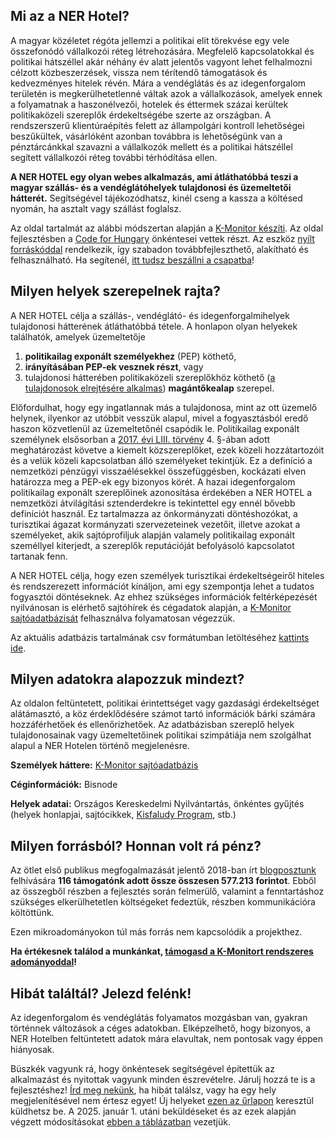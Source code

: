 <section>

# Mi az a NER Hotel?

A magyar közéletet régóta jellemzi a politikai elit törekvése egy vele összefonódó vállalkozói réteg létrehozására. Megfelelő kapcsolatokkal és politikai hátszéllel akár néhány év alatt
jelentős vagyont lehet felhalmozni célzott közbeszerzések, vissza nem térítendő támogatások és kedvezményes hitelek révén. Mára a vendéglátás és az idegenforgalom területén is
megkerülhetetlenné váltak azok a vállalkozások, amelyek ennek a folyamatnak a haszonélvezői, hotelek és éttermek százai kerültek politikaközeli szereplők érdekeltségébe szerte az
országban. A rendszerszerű klientúraépítés felett az állampolgári kontroll lehetőségei beszűkültek, vásárlóként azonban továbbra is lehetőségünk van a pénztárcánkkal szavazni a vállalkozók
mellett és a politikai hátszéllel segített vállalkozói réteg további térhódítása ellen.

**A NER HOTEL egy olyan webes alkalmazás, ami átláthatóbbá teszi a magyar szállás- és a vendéglátóhelyek tulajdonosi és üzemeltetői hátterét.** Segítségével tájékozódhatsz, kinél cseng a
kassza a költésed nyomán, ha asztalt vagy szállást foglalsz.

Az oldal tartalmát az alábbi módszertan alapján a [K-Monitor készíti](https://k-monitor.hu/fooldal). Az oldal fejlesztésben a [Code for Hungary](https://github.com/Code-for-Hungary) önkéntesei vettek részt. Az eszköz [nyílt forráskóddal](https://github.com/Code-for-Hungary/nerhotel) rendelkezik, így szabadon továbbfejleszthető, alakítható és felhasználható. Ha segítenél, [itt tudsz beszállni a csapatba](https://docs.google.com/forms/d/e/1FAIpQLSeep6bUaI0nC-ZelkPjdUdw_kvzAJu2XJc8qpNhAJeIRSyZEA/viewform)!
</section>

<section>

## Milyen helyek szerepelnek rajta?

A NER HOTEL célja a szállás-, vendéglátó- és idegenforgalmihelyek tulajdonosi hátterének átláthatóbbá tétele. A honlapon olyan helyekek találhatók, amelyek üzemeltetője
1) **politikailag exponált személyekhez** (PEP) köthető, 
2) **irányításában PEP-ek vesznek részt**, vagy 
3) tulajdonosi hátterében politikaközeli szereplőkhöz köthető ([a tulajdonosok elrejtésére alkalmas](https://g7.hu/vallalat/20220214/a-meszaros-fele-alapokat-gazdagitja-a-magyar-cegek-profitjanak-6-szazaleka/)) **magántőkealap** szerepel.

Előfordulhat, hogy egy ingatlannak más a tulajdonosa, mint az ott üzemelő helynek, ilyenkor az utóbbit vesszük alapul, mivel a fogyasztásból
eredő haszon közvetlenül az üzemeltetőnél csapódik le. Politikailag exponált személynek elsősorban a [2017. évi LIII. törvény](https://net.jogtar.hu/jogszabaly?docid=a1700053.tv) 4. §-ában adott meghatározást követve a kiemelt
közszereplőket, ezek közeli hozzátartozóit és a velük közeli kapcsolatban álló személyeket tekintjük. Ez a definíció a nemzetközi pénzügyi visszaélésekkel összefüggésben, kockázati elven
határozza meg a PEP-ek egy bizonyos körét. A hazai idegenforgalom politikailag exponált szereplőinek azonosítása érdekében a NER HOTEL a nemzetközi átvilágítási sztenderdekre is
tekintettel egy ennél bővebb definíciót használ. Ez tartalmazza az önkormányzati döntéshozókat, a turisztikai ágazat kormányzati szervezeteinek vezetőit, illetve azokat a személyeket, akik
sajtóprofiljuk alapján valamely politikailag exponált személlyel kiterjedt, a szereplők reputációját befolyásoló kapcsolatot tartanak fenn.

A NER HOTEL célja, hogy ezen személyek turisztikai érdekeltségeiről hiteles és rendszerezett információt kínáljon, ami egy szempontja lehet a tudatos fogyasztói döntéseknek. Az ehhez
szükséges információk feltérképezését nyilvánosan is elérhető sajtóhírek és cégadatok alapján, a [K-Monitor sajtóadatbázisát](https://adatbazis.k-monitor.hu/) felhasználva folyamatosan végezzük.

Az aktuális adatbázis tartalmának csv formátumban letöltéséhez [kattints ide](/data-export).
</section>

<section>

## Milyen adatokra alapozzuk mindezt?

Az oldalon feltüntetett, politikai érintettséget vagy gazdasági érdekeltséget alátámasztó, a köz érdeklődésére számot tartó információk bárki számára hozzáférhetőek és ellenőrizhetőek. Az
adatbázisban szereplő helyek tulajdonosainak vagy üzemeltetőinek politikai szimpátiája nem szolgálhat alapul a NER Hotelen történő megjelenésre.

**Személyek háttere:** [K-Monitor sajtóadatbázis](https://k-monitor.hu/adatbazis)

**Céginformációk:** Bisnode

**Helyek adatai:** Országos Kereskedelmi Nyilvántartás, önkéntes gyűjtés (helyek honlapjai, sajtócikkek, [Kisfaludy Program](https://k-monitor.hu/adatbazis/cimkek/kisfaludy-program), stb.)
</section>

<section>

## Milyen forrásból? Honnan volt rá pénz?

Az ötlet első publikus megfogalmazását jelentő 2018-ban írt [blogposztunk](https://k.blog.hu/2018/08/03/ner_hotel) felhívására **116 támogatónk adott össze összesen 577.213 forintot**. Ebből az összegből részben a fejlesztés során felmerülő, valamint a fenntartáshoz szükséges elkerülhetetlen költségeket fedeztük, részben kommunikációra költöttünk.

Ezen mikroadományokon túl más forrás nem kapcsolódik a projekthez.

**Ha értékesnek találod a munkánkat, [támogasd a K-Monitort rendszeres adományoddal](https://tamogatas.k-monitor.hu)!**
</section>

<section>

## Hibát találtál? Jelezd felénk!

Az idegenforgalom és vendéglátás folyamatos mozgásban van, gyakran történnek változások a céges adatokban. Elképzelhető, hogy bizonyos, a NER Hotelben feltüntetett adatok mára elavultak, nem pontosak vagy éppen hiányosak.

Büszkék vagyunk rá, hogy önkéntesek segítségével építettük az alkalmazást és nyitottak vagyunk minden észrevételre. Járulj hozzá te is a fejlesztéshez! [Írd meg nekünk](info@k-monitor.hu), ha hibát találsz, vagy ha egy hely megjelenítésével nem értesz egyet! Új helyeket [ezen az űrlapon](https://www.partimap.eu/hu/p/nerhotel-bekuldes/0) keresztül küldhetsz be. A 2025. január 1. utáni beküldéseket és az ezek alapján végzett módosításokat [ebben a táblázatban](https://docs.google.com/spreadsheets/d/e/2PACX-1vSEboU5aIOUgZ-hmNpLQIYB8EZTc1HYAFf9mL97jvjVl6S9auEiFxJ1fwMpbr6-7dwPYl57BOK4ANfs/pubhtml?gid=108278171&single=true) vezetjük.
</section>

